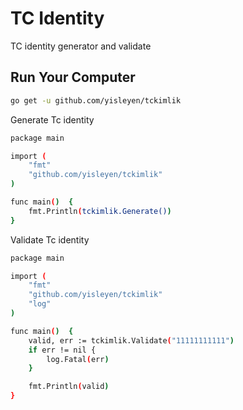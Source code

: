 # TC Identity   

TC identity generator and validate

## Run Your Computer

```bash
go get -u github.com/yisleyen/tckimlik
```

Generate Tc identity

```bash
package main

import (
	"fmt"
	"github.com/yisleyen/tckimlik"
)

func main()  {
	fmt.Println(tckimlik.Generate())
}
```

Validate Tc identity

```bash
package main

import (
	"fmt"
	"github.com/yisleyen/tckimlik"
	"log"
)

func main()  {
	valid, err := tckimlik.Validate("11111111111")
	if err != nil {
		log.Fatal(err)
	}

	fmt.Println(valid)
}
```